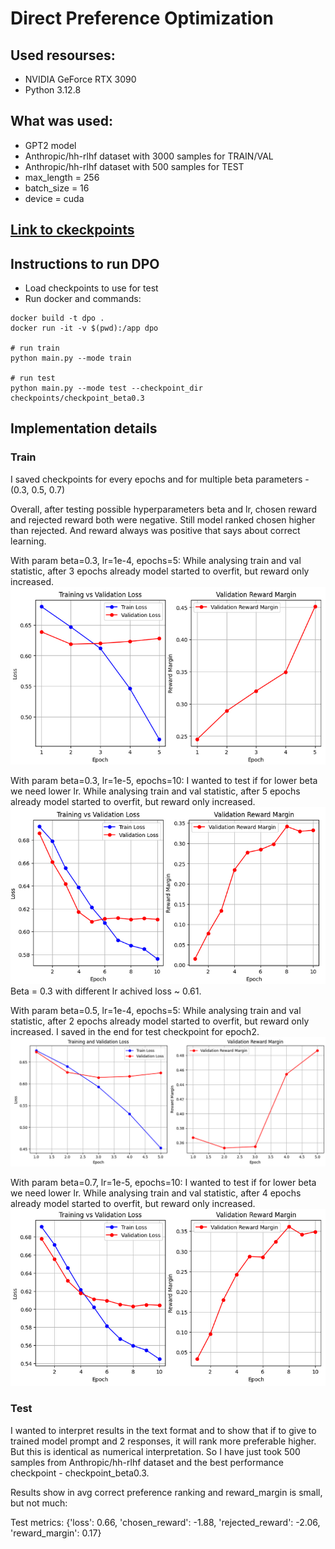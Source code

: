 # Direct Preference Optimization

## Used resourses:
* NVIDIA GeForce RTX 3090
* Python 3.12.8

## What was used:
* GPT2 model
* Anthropic/hh-rlhf dataset with 3000 samples for TRAIN/VAL
* Anthropic/hh-rlhf dataset with 500 samples for TEST
* max_length = 256
* batch_size = 16
* device = cuda

## [Link to ckeckpoints](https://disk.yandex.ru/d/VwVExhptubkUWw)

## Instructions to run DPO
- Load checkpoints to use for test
- Run docker and commands:
```
docker build -t dpo .
docker run -it -v $(pwd):/app dpo

# run train
python main.py --mode train

# run test
python main.py --mode test --checkpoint_dir checkpoints/checkpoint_beta0.3
```

## Implementation details

### Train

I saved checkpoints for every epochs and for multiple beta parameters - (0.3, 0.5, 0.7)

Overall, after testing possible hyperparameters beta and lr, chosen reward and rejected reward both were negative. Still model ranked chosen higher than rejected. And reward always was positive that says about correct learning.

With param beta=0.3, lr=1e-4, epochs=5:
While analysing train and val statistic, after 3 epochs already model started to overfit, but reward only increased.
![alt text](assets/beta0.3_1.png)

With param beta=0.3, lr=1e-5, epochs=10:
I wanted to test if for lower beta we need lower lr. 
While analysing train and val statistic, after 5 epochs already model started to overfit, but reward only increased.
![alt text](assets/beta0.3_2.png)
Beta = 0.3 with different lr achived loss ~ 0.61.

With param beta=0.5, lr=1e-4, epochs=5:
While analysing train and val statistic, after 2 epochs already model started to overfit, but reward only increased.
I saved in the end for test checkpoint for epoch2.
![alt text](assets/beta0.5.png)

With param beta=0.7, lr=1e-5, epochs=10:
I wanted to test if for lower beta we need lower lr. 
While analysing train and val statistic, after 4 epochs already model started to overfit, but reward only increased.
![alt text](assets/beta0.7.png)

### Test
I wanted to interpret results in the text format and to show that if to give to trained model prompt and 2 responses, it will rank more preferable higher.
But this is identical as numerical interpretation.
So I have just took 500 samples from Anthropic/hh-rlhf dataset and the best performance checkpoint - checkpoint_beta0.3.

Results show in avg correct preference ranking and reward_margin is small, but not much:

Test metrics: {'loss': 0.66, 'chosen_reward': -1.88, 'rejected_reward': -2.06, 'reward_margin': 0.17}
